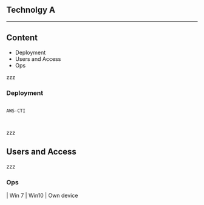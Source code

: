 ## Technolgy A 

---- 

## Content  

 - Deployment
 - Users and Access
 - Ops

zzz

### Deployment  

~~~

AWS-CTI 



~~~

zzz

## Users and Access  



zzz

### Ops

| Win 7
| Win10
| Own device

